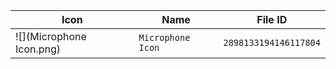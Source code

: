 | Icon | Name | File ID |
| ---  | ---  | ---     |
| ![](Microphone Icon.png) | `Microphone Icon` | `2898133194146117804` |
